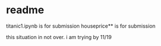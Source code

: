 # readme
titanic1.ipynb is for submission
houseprice** is for submission

this situation in not over.
i am trying by 11/19
